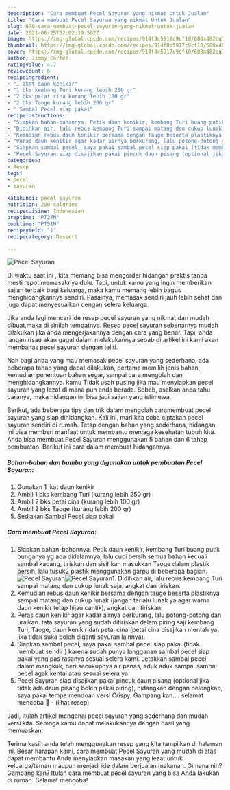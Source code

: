 ```yaml
---
description: "Cara membuat Pecel Sayuran yang nikmat Untuk Jualan"
title: "Cara membuat Pecel Sayuran yang nikmat Untuk Jualan"
slug: 870-cara-membuat-pecel-sayuran-yang-nikmat-untuk-jualan
date: 2021-06-25T02:02:19.502Z
image: https://img-global.cpcdn.com/recipes/914f8c5917c9cf10/680x482cq70/pecel-sayuran-foto-resep-utama.jpg
thumbnail: https://img-global.cpcdn.com/recipes/914f8c5917c9cf10/680x482cq70/pecel-sayuran-foto-resep-utama.jpg
cover: https://img-global.cpcdn.com/recipes/914f8c5917c9cf10/680x482cq70/pecel-sayuran-foto-resep-utama.jpg
author: Jimmy Cortez
ratingvalue: 4.7
reviewcount: 6
recipeingredient:
- "1 ikat daun kenikir"
- "1 bks kembang Turi kurang lebih 250 gr"
- "2 bks petai cina kurang lebih 100 gr"
- "2 bks Taoge kurang lebih 200 gr"
- " Sambal Pecel siap pakai"
recipeinstructions:
- "Siapkan bahan-bahannya. Petik daun kenikir, kembang Turi buang putik bunganya yg ada didalamnya, lalu cuci bersih semua bahan kecuali sambal kacang, tiriskan dan sisihkan masukkan Taoge dalam plastik bersih, lalu tusuk2 plastik menggunakan garpu di beberapa bagian."
- "Didihkan air, lalu rebus kembang Turi sampai matang dan cukup lunak saja, angkat dan tiriskan."
- "Kemudian rebus daun kenikir bersama dengan tauge beserta plastiknya sampai matang dan cukup lunak (jangan terlalu lunak ya agar warna daun kenikir tetap hijau cantik), angkat dan tiriskan."
- "Peras daun kenikir agar kadar airnya berkurang, lalu potong-potong dan uraikan. tata sayuran yang sudah ditiriskan dalam piring saji kembang Turi, Taoge, daun kenikir dan petai cina (petai cina disajikan mentah ya, jika tidak suka boleh diganti sayuran lainnya)."
- "Siapkan sambal pecel, saya pakai sambal pecel siap pakai (tidak membuat sendiri) karena sudah punya langganan sambal pecel siap pakai yang pas rasanya sesuai selera kami. Letakkan sambal pecel dalam mangkuk, beri secukupnya air panas, aduk aduk sampai sambal pecel agak kental atau sesuai selera ya."
- "Pecel Sayuran siap disajikan pakai pincuk daun pisang (optional jika tidak ada daun pisang boleh pakai piring), hidangkan dengan pelengkap, saya pakai tempe mendoan versi Crispy. Gampang kan.... selamat mencoba 🤗           (lihat resep)"
categories:
- Resep
tags:
- pecel
- sayuran

katakunci: pecel sayuran 
nutrition: 200 calories
recipecuisine: Indonesian
preptime: "PT27M"
cooktime: "PT51M"
recipeyield: "1"
recipecategory: Dessert

---
```



![Pecel Sayuran](https://img-global.cpcdn.com/recipes/914f8c5917c9cf10/680x482cq70/pecel-sayuran-foto-resep-utama.jpg)

Di waktu  saat ini , kita memang bisa mengorder hidangan praktis tanpa mesti repot memasaknya dulu. Tapi, untuk kamu yang ingin memberikan sajian terbaik bagi keluarga, maka kamu memang lebih bagus menghidangkannya sendiri. Pasalnya, memasak sendiri jauh lebih sehat dan juga dapat menyesuaikan dengan selera keluarga.

Jika anda lagi mencari ide resep pecel sayuran yang nikmat dan mudah dibuat,maka di sinilah tempatnya. Resep pecel sayuran  sebenarnya mudah dilakukan jika anda mengerjakannya dengan cara yang benar. Tapi, anda jangan risau akan gagal dalam melakukannya 
sebab di artikel ini kami akan membahas pecel sayuran dengan teliti.  



Nah bagi anda yang mau memasak pecel sayuran yang sederhana, ada beberapa tahap yang dapat dilakukan, pertama memilih jenis bahan, kemudian penentuan bahan segar, sampai cara mengolah dan menghidangkannya. kamu Tidak usah pusing jika mau menyiapkan pecel sayuran yang lezat di mana pun anda berada. Sebab, asalkan anda  tahu caranya, maka hidangan ini bisa jadi sajian yang istimewa.

Berikut, ada beberapa tips dan trik dalam mengolah caramembuat pecel sayuran yang siap dihidangkan. Kali ini, mari kita coba ciptakan pecel sayuran sendiri di rumah. Tetap dengan bahan yang sederhana, hidangan ini bisa memberi manfaat untuk membantu menjaga kesehatan tubuh kita. Anda bisa membuat Pecel Sayuran menggunakan 5 bahan dan 6 tahap pembuatan. Berikut ini cara dalam membuat hidangannya.

<!--inarticleads1-->

##### Bahan-bahan dan bumbu yang digunakan untuk pembuatan Pecel Sayuran:

1. Gunakan 1 ikat daun kenikir
1. Ambil 1 bks kembang Turi (kurang lebih 250 gr)
1. Ambil 2 bks petai cina (kurang lebih 100 gr)
1. Ambil 2 bks Taoge (kurang lebih 200 gr)
1. Sediakan  Sambal Pecel siap pakai




<!--inarticleads2-->

##### Cara membuat Pecel Sayuran:

1. Siapkan bahan-bahannya. Petik daun kenikir, kembang Turi buang putik bunganya yg ada didalamnya, lalu cuci bersih semua bahan kecuali sambal kacang, tiriskan dan sisihkan masukkan Taoge dalam plastik bersih, lalu tusuk2 plastik menggunakan garpu di beberapa bagian.
<img src="https://img-global.cpcdn.com/steps/b12c02c03e0a7a8b/160x128cq70/pecel-sayuran-langkah-memasak-1-foto.jpg" alt="Pecel Sayuran"><img src="https://img-global.cpcdn.com/steps/28121f61fb038b48/160x128cq70/pecel-sayuran-langkah-memasak-1-foto.jpg" alt="Pecel Sayuran">1. Didihkan air, lalu rebus kembang Turi sampai matang dan cukup lunak saja, angkat dan tiriskan.
1. Kemudian rebus daun kenikir bersama dengan tauge beserta plastiknya sampai matang dan cukup lunak (jangan terlalu lunak ya agar warna daun kenikir tetap hijau cantik), angkat dan tiriskan.
1. Peras daun kenikir agar kadar airnya berkurang, lalu potong-potong dan uraikan. tata sayuran yang sudah ditiriskan dalam piring saji kembang Turi, Taoge, daun kenikir dan petai cina (petai cina disajikan mentah ya, jika tidak suka boleh diganti sayuran lainnya).
1. Siapkan sambal pecel, saya pakai sambal pecel siap pakai (tidak membuat sendiri) karena sudah punya langganan sambal pecel siap pakai yang pas rasanya sesuai selera kami. Letakkan sambal pecel dalam mangkuk, beri secukupnya air panas, aduk aduk sampai sambal pecel agak kental atau sesuai selera ya.
1. Pecel Sayuran siap disajikan pakai pincuk daun pisang (optional jika tidak ada daun pisang boleh pakai piring), hidangkan dengan pelengkap, saya pakai tempe mendoan versi Crispy. Gampang kan.... selamat mencoba 🤗 -           (lihat resep)




Jadi, itulah artikel mengenai  pecel sayuran  yang sederhana dan mudah versi kita. Semoga kamu dapat melakukannya dengan hasil yang memuaskan. 

Terima kasih anda telah menggunakan resep yang kita tampilkan di halaman ini. Besar harapan kami, cara membuat  Pecel Sayuran yang mudah di atas dapat membantu Anda menyiapkan masakan yang lezat untuk keluarga/teman maupun menjadi ide dalam berjualan makanan. Gimana nih? Gampang kan? Itulah cara membuat pecel sayuran yang bisa Anda lakukan di rumah. Selamat mencoba!

